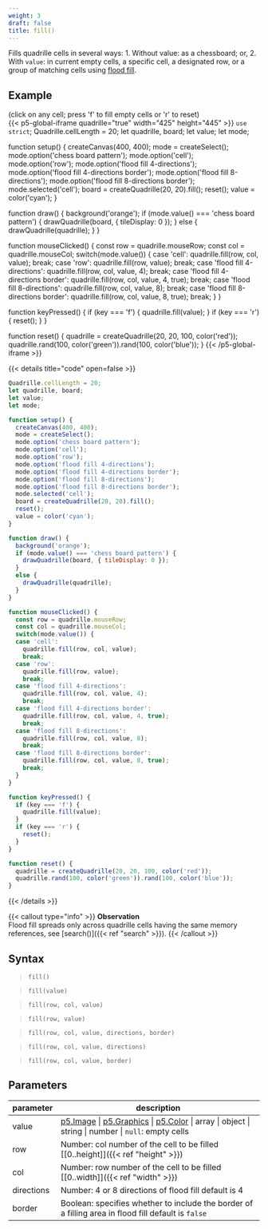 ```yaml
---
weight: 3
draft: false
title: fill()
---
```


Fills quadrille cells in several ways: 1. Without value: as a chessboard; or, 2. With `value`: in current empty cells, a specific cell, a designated row, or a group of matching cells using [flood fill](https://en.m.wikipedia.org/wiki/Flood_fill).

## Example

(click on any cell; press 'f' to fill empty cells or 'r' to reset)\
{{< p5-global-iframe quadrille="true" width="425" height="445" >}}
`use strict`;
Quadrille.cellLength = 20;
let quadrille, board;
let value;
let mode;

function setup() {
  createCanvas(400, 400);
  mode = createSelect();
  mode.option('chess board pattern');
  mode.option('cell');
  mode.option('row');
  mode.option('flood fill 4-directions');
  mode.option('flood fill 4-directions border');
  mode.option('flood fill 8-directions');
  mode.option('flood fill 8-directions border');
  mode.selected('cell');
  board = createQuadrille(20, 20).fill();
  reset();
  value = color('cyan');
}

function draw() {
  background('orange');
  if (mode.value() === 'chess board pattern') {
    drawQuadrille(board, { tileDisplay: 0 });
  }
  else {
    drawQuadrille(quadrille);
  }
}

function mouseClicked() {
  const row = quadrille.mouseRow;
  const col = quadrille.mouseCol;
  switch(mode.value()) {
  case 'cell':
    quadrille.fill(row, col, value);
    break;
  case 'row':
    quadrille.fill(row, value);
    break;
  case 'flood fill 4-directions':
    quadrille.fill(row, col, value, 4);
    break;
  case 'flood fill 4-directions border':
    quadrille.fill(row, col, value, 4, true);
    break;
  case 'flood fill 8-directions':
    quadrille.fill(row, col, value, 8);
    break;
  case 'flood fill 8-directions border':
    quadrille.fill(row, col, value, 8, true);
    break;
  }
}

function keyPressed() {
  if (key === 'f') {
    quadrille.fill(value);
  }
  if (key === 'r') {
    reset();
  }
}

function reset() {
  quadrille = createQuadrille(20, 20, 100, color('red'));
  quadrille.rand(100, color('green')).rand(100, color('blue'));
}
{{< /p5-global-iframe >}}

{{< details title="code" open=false >}}
```js
Quadrille.cellLength = 20;
let quadrille, board;
let value;
let mode;

function setup() {
  createCanvas(400, 400);
  mode = createSelect();
  mode.option('chess board pattern');
  mode.option('cell');
  mode.option('row');
  mode.option('flood fill 4-directions');
  mode.option('flood fill 4-directions border');
  mode.option('flood fill 8-directions');
  mode.option('flood fill 8-directions border');
  mode.selected('cell');
  board = createQuadrille(20, 20).fill();
  reset();
  value = color('cyan');
}

function draw() {
  background('orange');
  if (mode.value() === 'chess board pattern') {
    drawQuadrille(board, { tileDisplay: 0 });
  }
  else {
    drawQuadrille(quadrille);
  }
}

function mouseClicked() {
  const row = quadrille.mouseRow;
  const col = quadrille.mouseCol;
  switch(mode.value()) {
  case 'cell':
    quadrille.fill(row, col, value);
    break;
  case 'row':
    quadrille.fill(row, value);
    break;
  case 'flood fill 4-directions':
    quadrille.fill(row, col, value, 4);
    break;
  case 'flood fill 4-directions border':
    quadrille.fill(row, col, value, 4, true);
    break;
  case 'flood fill 8-directions':
    quadrille.fill(row, col, value, 8);
    break;
  case 'flood fill 8-directions border':
    quadrille.fill(row, col, value, 8, true);
    break;
  }
}

function keyPressed() {
  if (key === 'f') {
    quadrille.fill(value);
  }
  if (key === 'r') {
    reset();
  }
}

function reset() {
  quadrille = createQuadrille(20, 20, 100, color('red'));
  quadrille.rand(100, color('green')).rand(100, color('blue'));
}
```
{{< /details >}}

{{< callout type="info" >}}
**Observation**\
Flood fill spreads only across quadrille cells having the same memory references, see [search()]({{< ref "search" >}}).
{{< /callout >}}

## Syntax

> `fill()`

> `fill(value)`

> `fill(row, col, value)`

> `fill(row, value)`

> `fill(row, col, value, directions, border)`

> `fill(row, col, value, directions)`

> `fill(row, col, value, border)`

## Parameters

| parameter  | description                                                                                                                                                         |
|------------|---------------------------------------------------------------------------------------------------------------------------------------------------------------------|
| value      | [p5.Image](https://p5js.org/reference/#/p5.Image) \| [p5.Graphics](https://p5js.org/reference/#/p5.Graphics) \| [p5.Color](https://p5js.org/reference/#/p5.Color) \| array \| object \| string \| number \| `null`: empty cells |
| row        | Number: col number of the cell to be filled [\[0..height\]]({{< ref "height" >}})                                                                                   |
| col        | Number: row number of the cell to be filled [\[0..width\]]({{< ref "width" >}})                                                                                     |
| directions | Number: 4 or 8 directions of flood fill default is 4                                                |
| border     | Boolean: specifies whether to include the border of a filling area in flood fill default is `false` |